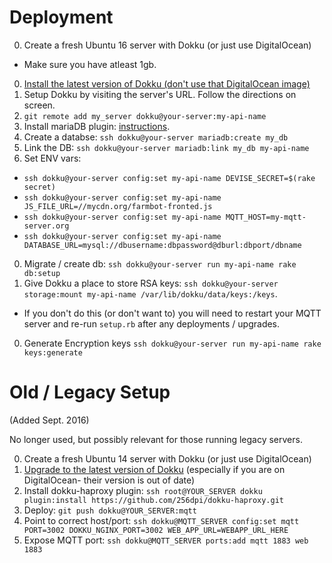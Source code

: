 
# Deployment

0. Create a fresh Ubuntu 16 server with Dokku (or just use DigitalOcean)
  * Make sure you have atleast 1gb.
0. [Install the latest version of Dokku (don't use that DigitalOcean image)](https://github.com/dokku/dokku#installing)
0. Setup Dokku by visiting the server's URL. Follow the directions on screen.
0. `git remote add my_server dokku@your-server:my-api-name`
0. Install mariaDB plugin: [instructions](https://github.com/dokku/dokku-mariadb).
0. Create a databse: `ssh dokku@your-server mariadb:create my_db`
0. Link the DB: `ssh dokku@your-server mariadb:link my_db my-api-name`
0. Set ENV vars:
  * `ssh dokku@your-server config:set my-api-name DEVISE_SECRET=$(rake secret)`
  * `ssh dokku@your-server config:set my-api-name JS_FILE_URL=//mycdn.org/farmbot-fronted.js`
  * `ssh dokku@your-server config:set my-api-name MQTT_HOST=my-mqtt-server.org`
  * `ssh dokku@your-server config:set my-api-name DATABASE_URL=mysql://dbusername:dbpassword@dburl:dbport/dbname`
0. Migrate / create db: `ssh dokku@your-server run my-api-name rake db:setup`
0. Give Dokku a place to store RSA keys: `ssh dokku@your-server storage:mount my-api-name /var/lib/dokku/data/keys:/keys`.
  * If you don't do this (or don't want to) you will need to restart your MQTT server and re-run `setup.rb` after any deployments / upgrades.
0. Generate Encryption keys `ssh dokku@your-server run my-api-name rake keys:generate`

# Old / Legacy Setup

(Added Sept. 2016)

No longer used, but possibly relevant for those running legacy servers.

0. Create a fresh Ubuntu 14 server with Dokku (or just use DigitalOcean)
0. [Upgrade to the latest version of Dokku](https://github.com/dokku/dokku/blob/master/docs/upgrading.md) (especially if you are on DigitalOcean- their version is out of date)
0. Install dokku-haproxy plugin: `ssh root@YOUR_SERVER dokku plugin:install https://github.com/256dpi/dokku-haproxy.git`
0. Deploy: `git push dokku@YOUR_SERVER:mqtt`
0. Point to correct host/port: `ssh dokku@MQTT_SERVER config:set mqtt PORT=3002 DOKKU_NGINX_PORT=3002 WEB_APP_URL=WEBAPP_URL_HERE`
0. Expose MQTT port: `ssh dokku@MQTT_SERVER ports:add mqtt 1883 web 1883`
